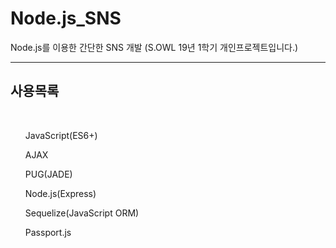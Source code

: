 # Node.js_SNS
Node.js를 이용한 간단한 SNS 개발 (S.OWL 19년 1학기 개인프로젝트입니다.)
<hr/>
<h2>사용목록</h2> <br/>

  <ul>JavaScript(ES6+)</ul>
  <ul>AJAX</ul>
  <ul>PUG(JADE)</ul>
  <ul>Node.js(Express)</ul>
  <ul>Sequelize(JavaScript ORM)</ul>
  <ul>Passport.js</ul>
